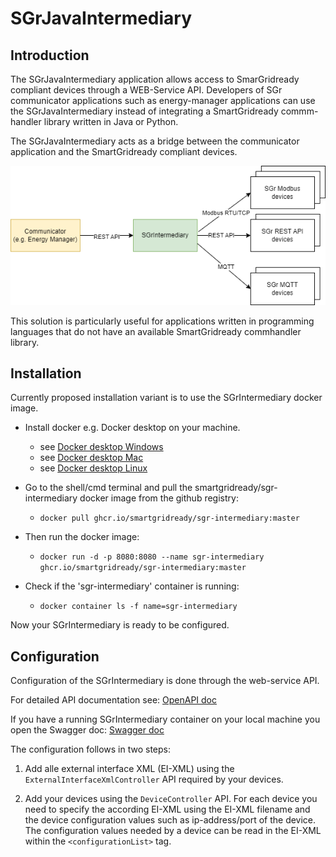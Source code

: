 # SGrJavaIntermediary
## Introduction

The SGrJavaIntermediary application allows access to SmarGridready compliant devices through a
WEB-Service API. Developers of SGr communicator applications such as energy-manager applications
can use the SGrJavaIntermediary instead of integrating a SmartGridready commm-handler library written 
in Java or Python.

The SGrJavaIntermediary acts as a bridge between the communicator application and the SmartGridready
compliant devices.

 ![Architecture-Overview.png](doc/Architecture-Overview.png)

This solution is particularly useful for applications written in programming languages that do not have an available 
SmartGridready commhandler library.

## Installation

Currently proposed installation variant is to use the SGrIntermediary docker image.

- Install docker e.g. Docker desktop on your machine. 
  - see [Docker desktop Windows](https://docs.docker.com/desktop/install/windows-install/)
  - see [Docker desktop Mac](https://docs.docker.com/desktop/install/mac-install/)
  - see [Docker desktop Linux](https://docs.docker.com/desktop/install/linux/)


- Go to the shell/cmd terminal and pull the smartgridready/sgr-intermediary docker image from the github registry:
  - `docker pull ghcr.io/smartgridready/sgr-intermediary:master`


- Then run the docker image:
  - `docker run -d -p 8080:8080 --name sgr-intermediary ghcr.io/smartgridready/sgr-intermediary:master`

- Check if the 'sgr-intermediary' container is running:
  - `docker container ls -f name=sgr-intermediary`

Now your SGrIntermediary is ready to be configured.

## Configuration

Configuration of the SGrIntermediary is done through the web-service API. 

For detailed API documentation see:  <a href="https://github.com/SmartGridready/SGrJavaIntermediary/tree/master/openapi/index.html" target="_blank">OpenAPI doc</a>

If you have a running SGrIntermediary container on your local machine you open the Swagger doc:  [Swagger doc](http://localhost:8080/swagger-ui.html)

The configuration follows in two steps:

1. Add alle external interface XML (EI-XML) using the `ExternalInterfaceXmlController` API required by your devices.


2. Add your devices using the `DeviceController` API. For each device you need to specify the according EI-XML using the 
EI-XML filename and the device configuration values such as ip-address/port of the device. The configuration values needed
by a device can be read in the EI-XML within the `<configurationList>` tag. 









 
